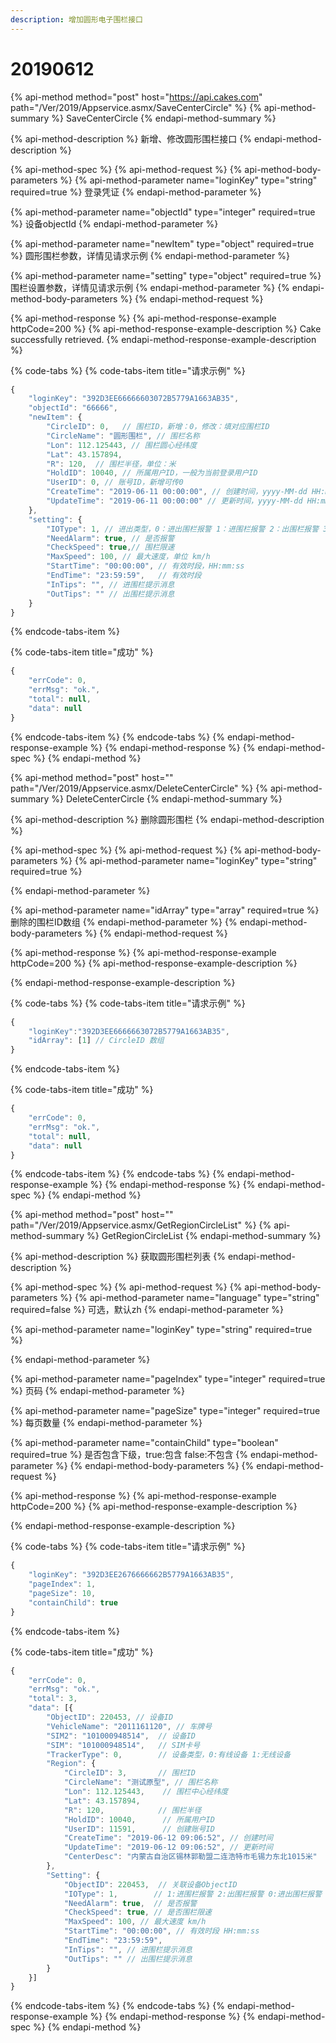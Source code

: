 ```yaml
---
description: 增加圆形电子围栏接口
---
```


# 20190612

{% api-method method="post" host="https://api.cakes.com" path="/Ver/2019/Appservice.asmx/SaveCenterCircle" %}
{% api-method-summary %}
SaveCenterCircle
{% endapi-method-summary %}

{% api-method-description %}
新增、修改圆形围栏接口
{% endapi-method-description %}

{% api-method-spec %}
{% api-method-request %}
{% api-method-body-parameters %}
{% api-method-parameter name="loginKey" type="string" required=true %}
登录凭证
{% endapi-method-parameter %}

{% api-method-parameter name="objectId" type="integer" required=true %}
设备objectId
{% endapi-method-parameter %}

{% api-method-parameter name="newItem" type="object" required=true %}
圆形围栏参数，详情见请求示例
{% endapi-method-parameter %}

{% api-method-parameter name="setting" type="object" required=true %}
围栏设置参数，详情见请求示例
{% endapi-method-parameter %}
{% endapi-method-body-parameters %}
{% endapi-method-request %}

{% api-method-response %}
{% api-method-response-example httpCode=200 %}
{% api-method-response-example-description %}
Cake successfully retrieved.
{% endapi-method-response-example-description %}

{% code-tabs %}
{% code-tabs-item title="请求示例" %}
```javascript
{
	"loginKey": "392D3EE66666603072B5779A1663AB35",
	"objectId": "66666",
	"newItem": {
		"CircleID": 0,   // 围栏ID，新增：0，修改：填对应围栏ID
		"CircleName": "圆形围栏", // 围栏名称
		"Lon": 112.125443, // 围栏圆心经纬度
		"Lat": 43.157894,
		"R": 120,  // 围栏半径，单位：米
		"HoldID": 10040, // 所属用户ID，一般为当前登录用户ID
		"UserID": 0, // 账号ID，新增可传0
		"CreateTime": "2019-06-11 00:00:00", // 创建时间，yyyy-MM-dd HH:mm:ss 
		"UpdateTime": "2019-06-11 00:00:00" // 更新时间，yyyy-MM-dd HH:mm:ss
	},
	"setting": {
		"IOType": 1, // 进出类型，0：进出围栏报警 1：进围栏报警 2：出围栏报警 3：进出围栏不记录
		"NeedAlarm": true, // 是否报警
		"CheckSpeed": true,// 围栏限速
		"MaxSpeed": 100, // 最大速度，单位 km/h
		"StartTime": "00:00:00", // 有效时段，HH:mm:ss
		"EndTime": "23:59:59",   // 有效时段
		"InTips": "", // 进围栏提示消息
		"OutTips": "" // 出围栏提示消息
	}
}
```
{% endcode-tabs-item %}

{% code-tabs-item title="成功" %}
```javascript
{
	"errCode": 0,
	"errMsg": "ok.",
	"total": null,
	"data": null
}
```
{% endcode-tabs-item %}
{% endcode-tabs %}
{% endapi-method-response-example %}
{% endapi-method-response %}
{% endapi-method-spec %}
{% endapi-method %}

{% api-method method="post" host="" path="/Ver/2019/Appservice.asmx/DeleteCenterCircle" %}
{% api-method-summary %}
DeleteCenterCircle
{% endapi-method-summary %}

{% api-method-description %}
删除圆形围栏
{% endapi-method-description %}

{% api-method-spec %}
{% api-method-request %}
{% api-method-body-parameters %}
{% api-method-parameter name="loginKey" type="string" required=true %}

{% endapi-method-parameter %}

{% api-method-parameter name="idArray" type="array" required=true %}
删除的围栏ID数组
{% endapi-method-parameter %}
{% endapi-method-body-parameters %}
{% endapi-method-request %}

{% api-method-response %}
{% api-method-response-example httpCode=200 %}
{% api-method-response-example-description %}

{% endapi-method-response-example-description %}

{% code-tabs %}
{% code-tabs-item title="请求示例" %}
```javascript
{
	"loginKey":"392D3EE6666663072B5779A1663AB35",
	"idArray": [1] // CircleID 数组
}
```
{% endcode-tabs-item %}

{% code-tabs-item title="成功" %}
```javascript
{
	"errCode": 0,
	"errMsg": "ok.",
	"total": null,
	"data": null
}
```
{% endcode-tabs-item %}
{% endcode-tabs %}
{% endapi-method-response-example %}
{% endapi-method-response %}
{% endapi-method-spec %}
{% endapi-method %}

{% api-method method="post" host="" path="/Ver/2019/Appservice.asmx/GetRegionCircleList" %}
{% api-method-summary %}
GetRegionCircleList
{% endapi-method-summary %}

{% api-method-description %}
获取圆形围栏列表
{% endapi-method-description %}

{% api-method-spec %}
{% api-method-request %}
{% api-method-body-parameters %}
{% api-method-parameter name="language" type="string" required=false %}
可选，默认zh
{% endapi-method-parameter %}

{% api-method-parameter name="loginKey" type="string" required=true %}

{% endapi-method-parameter %}

{% api-method-parameter name="pageIndex" type="integer" required=true %}
页码
{% endapi-method-parameter %}

{% api-method-parameter name="pageSize" type="integer" required=true %}
每页数量
{% endapi-method-parameter %}

{% api-method-parameter name="containChild" type="boolean" required=true %}
是否包含下级，true:包含 false:不包含
{% endapi-method-parameter %}
{% endapi-method-body-parameters %}
{% endapi-method-request %}

{% api-method-response %}
{% api-method-response-example httpCode=200 %}
{% api-method-response-example-description %}

{% endapi-method-response-example-description %}

{% code-tabs %}
{% code-tabs-item title="请求示例" %}
```javascript
{
	"loginKey": "392D3EE2676666662B5779A1663AB35",
	"pageIndex": 1,
	"pageSize": 10,
	"containChild": true
}
```
{% endcode-tabs-item %}

{% code-tabs-item title="成功" %}
```javascript
{
	"errCode": 0,
	"errMsg": "ok.",
	"total": 3,
	"data": [{
		"ObjectID": 220453, // 设备ID
		"VehicleName": "2011161120", // 车牌号
		"SIM2": "101000948514",  // 设备ID
		"SIM": "101000948514",   // SIM卡号
		"TrackerType": 0,        // 设备类型，0:有线设备 1:无线设备
		"Region": {              
			"CircleID": 3,       // 围栏ID
			"CircleName": "测试原型", // 围栏名称
			"Lon": 112.125443,    // 围栏中心经纬度
			"Lat": 43.157894,     
			"R": 120,            // 围栏半径
			"HoldID": 10040,      // 所属用户ID
			"UserID": 11591,      // 创建账号ID
			"CreateTime": "2019-06-12 09:06:52", // 创建时间
			"UpdateTime": "2019-06-12 09:06:52", // 更新时间
			"CenterDesc": "内蒙古自治区锡林郭勒盟二连浩特市毛锡力东北1015米"
		},
		"Setting": {
			"ObjectID": 220453,  // 关联设备ObjectID
			"IOType": 1,        // 1:进围栏报警 2:出围栏报警 0:进出围栏报警 3:进出围栏不记录
			"NeedAlarm": true,  // 是否报警
			"CheckSpeed": true, // 是否围栏限速
			"MaxSpeed": 100, // 最大速度 km/h
			"StartTime": "00:00:00", // 有效时段 HH:mm:ss
			"EndTime": "23:59:59",
			"InTips": "", // 进围栏提示消息
			"OutTips": "" // 出围栏提示消息
		}
	}]
}
```
{% endcode-tabs-item %}
{% endcode-tabs %}
{% endapi-method-response-example %}
{% endapi-method-response %}
{% endapi-method-spec %}
{% endapi-method %}

